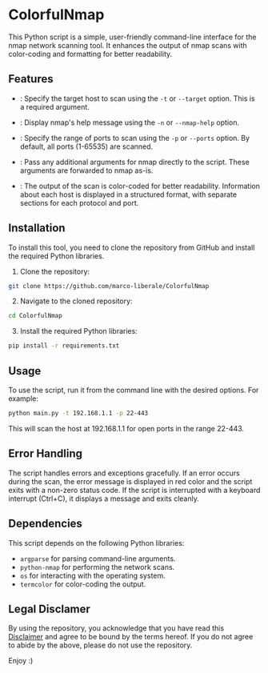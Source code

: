 # ColorfulNmap
This Python script is a simple, user-friendly command-line interface for the nmap network scanning tool. It enhances the output of nmap scans with color-coding and formatting for better readability.

## Features

- : Specify the target host to scan using the `-t` or `--target` option. This is a required argument.
    

- : Display nmap's help message using the `-n` or `--nmap-help` option.
    

- : Specify the range of ports to scan using the `-p` or `--ports` option. By default, all ports (1-65535) are scanned.
    

- : Pass any additional arguments for nmap directly to the script. These arguments are forwarded to nmap as-is.
    

- : The output of the scan is color-coded for better readability. Information about each host is displayed in a structured format, with separate sections for each protocol and port.
    

## Installation

To install this tool, you need to clone the repository from GitHub and install the required Python libraries.

1. Clone the repository:

```bash
git clone https://github.com/marco-liberale/ColorfulNmap
```



2. Navigate to the cloned repository:

```bash
cd ColorfulNmap
```



3. Install the required Python libraries:

```bash
pip install -r requirements.txt
```

## Usage

To use the script, run it from the command line with the desired options. For example:

```bash
python main.py -t 192.168.1.1 -p 22-443
```

This will scan the host at 192.168.1.1 for open ports in the range 22-443.

## Error Handling

The script handles errors and exceptions gracefully. If an error occurs during the scan, the error message is displayed in red color and the script exits with a non-zero status code. If the script is interrupted with a keyboard interrupt (Ctrl+C), it displays a message and exits cleanly.

## Dependencies

This script depends on the following Python libraries:

- `argparse` for parsing command-line arguments.
- `python-nmap` for performing the network scans.
- `os` for interacting with the operating system.
- `termcolor` for color-coding the output.

## Legal Disclamer
By using the repository, you acknowledge that you have read this [Disclaimer](https://github.com/marco-liberale/ColorfulNmap/blob/main/legal_disclamer.md) and agree to be bound by the terms hereof.
If you do not agree to abide by the above, please do not use the repository.



Enjoy :)
